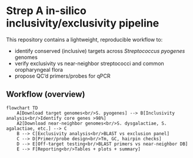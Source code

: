 # Strep A in-silico inclusivity/exclusivity pipeline

This repository contains a lightweight, reproducible workflow to:
- identify conserved (inclusive) targets across *Streptococcus pyogenes* genomes
- verify exclusivity vs near-neighbor streptococci and common oropharyngeal flora
- propose QC’d primers/probes for qPCR

## Workflow (overview)

```mermaid
flowchart TD
    A[Download target genomes<br/>S. pyogenes] --> B[Inclusivity analysis<br/>Identify core genes >98%]
    A2[Download near-neighbor genomes<br/>S. dysgalactiae, S. agalactiae, etc.] --> C
    B --> C[Exclusivity analysis<br/>BLAST vs exclusion panel]
    C --> D[Primer/probe design<br/>Tm, GC, hairpin checks]
    D --> E[Off-target testing<br/>BLAST primers vs near-neighbor DB]
    E --> F[Reporting<br/>Tables + plots + summary]



